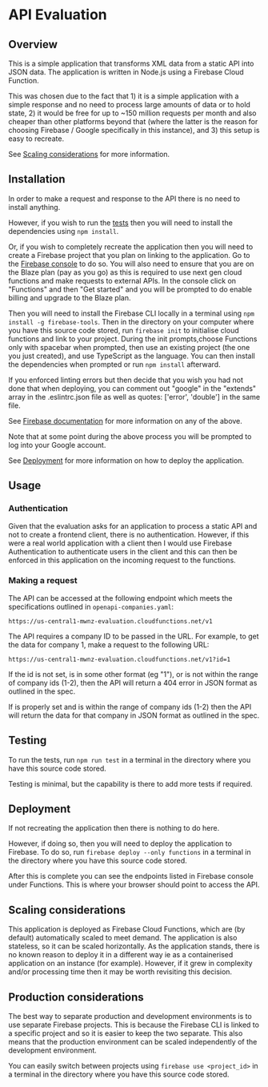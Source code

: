 # API Evaluation

## Overview

This is a simple application that transforms XML data from a static API into JSON data. The application is written in Node.js using a Firebase Cloud Function.

This was chosen due to the fact that 1) it is a simple application with a simple response and no need to process large amounts of data or to hold state, 2) it would be free for up to ~150 million requests per month and also cheaper than other platforms beyond that (where the latter is the reason for choosing Firebase / Google specifically in this instance), and 3) this setup is easy to recreate.

See [Scaling considerations](#scaling-considerations) for more information.

## Installation

In order to make a request and response to the API there is no need to install anything.

However, if you wish to run the [tests](#testing) then you will need to install the dependencies using `npm install`.

Or, if you wish to completely recreate the application then you will need to create a Firebase project that you plan on linking to the application. Go to the [Firebase console](https://console.firebase.google.com/) to do so. You will also need to ensure that you are on the Blaze plan (pay as you go) as this is required to use next gen cloud functions and make requests to external APIs. In the console click on "Functions" and then "Get started" and you will be prompted to do enable billing and upgrade to the Blaze plan.

Then you will need to install the Firebase CLI locally in a terminal using `npm install -g firebase-tools`. Then in the directory on your computer where you have this source code stored, run `firebase init` to initialise cloud functions and link to your project. During the init prompts,choose Functions only with spacebar when prompted, then use an existing project (the one you just created), and use TypeScript as the language. You can then install the dependencies when prompted or run `npm install` afterward.

If you enforced linting errors but then decide that you wish you had not done that when deploying, you can comment out "google" in the "extends" array in the .eslintrc.json file as well as quotes: ['error', 'double'] in the same file.

See [Firebase documentation](https://firebase.google.com/docs/functions/get-started) for more information on any of the above.

Note that at some point during the above process you will be prompted to log into your Google account.

See [Deployment](#deployment) for more information on how to deploy the application.

## Usage

### Authentication

Given that the evaluation asks for an application to process a static API and not to create a frontend client, there is no authentication. However, if this were a real world application with a client then I would use Firebase Authentication to authenticate users in the client and this can then be enforced in this application on the incoming request to the functions.

### Making a request

The API can be accessed at the following endpoint which meets the specifications outlined in `openapi-companies.yaml`:

```
https://us-central1-mwnz-evaluation.cloudfunctions.net/v1
```

The API requires a company ID to be passed in the URL. For example, to get the data for company 1, make a request to the following URL:

```
https://us-central1-mwnz-evaluation.cloudfunctions.net/v1?id=1
```

If the id is not set, is in some other format (eg "1"), or is not within the range of company ids (1-2), then the API will return a 404 error in JSON format as outlined in the spec.

If is properly set and is within the range of company ids (1-2) then the API will return the data for that company in JSON format as outlined in the spec.

## Testing

To run the tests, run `npm run test` in a terminal in the directory where you have this source code stored.

Testing is minimal, but the capability is there to add more tests if required.

## Deployment

If not recreating the application then there is nothing to do here.

However, if doing so, then you will need to deploy the application to Firebase. To do so, run `firebase deploy --only functions` in a terminal in the directory where you have this source code stored.

After this is complete you can see the endpoints listed in Firebase console under Functions. This is where your browser should point to access the API.

## Scaling considerations

This application is deployed as Firebase Cloud Functions, which are (by default) automatically scaled to meet demand. The application is also stateless, so it can be scaled horizontally. As the application stands, there is no known reason to deploy it in a different way ie as a containerised application on an instance (for example). However, if it grew in complexity and/or processing time then it may be worth revisiting this decision.

## Production considerations

The best way to separate production and development environments is to use separate Firebase projects. This is because the Firebase CLI is linked to a specific project and so it is easier to keep the two separate. This also means that the production environment can be scaled independently of the development environment.

You can easily switch between projects using `firebase use <project_id>` in a terminal in the directory where you have this source code stored.
